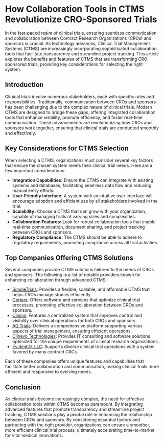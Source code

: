 # How Collaboration Tools in CTMS Revolutionize CRO-Sponsored Trials

In the fast-paced realm of clinical trials, ensuring seamless communication and collaboration between Contract Research Organizations (CROs) and sponsors is crucial. As technology advances, Clinical Trial Management Systems (CTMS) are increasingly incorporating sophisticated collaboration tools that facilitate transparency and streamline project tracking. This article explores the benefits and features of CTMS that are transforming CRO-sponsored trials, providing key considerations for selecting the right system.

## Introduction

Clinical trials involve numerous stakeholders, each with specific roles and responsibilities. Traditionally, communication between CROs and sponsors has been challenging due to the complex nature of clinical trials. Modern CTMS are designed to bridge these gaps, offering integrated collaboration tools that enhance visibility, promote efficiency, and foster real-time communication. These advancements are revolutionizing how CROs and sponsors work together, ensuring that clinical trials are conducted smoothly and effectively.

## Key Considerations for CTMS Selection

When selecting a CTMS, organizations must consider several key factors that ensure the chosen system meets their clinical trial needs. Here are a few important considerations:

- **Integration Capabilities:** Ensure the CTMS can integrate with existing systems and databases, facilitating seamless data flow and reducing manual entry efforts.
- **User-Friendly Interface:** A system with an intuitive user interface will encourage adoption and efficient use by all stakeholders involved in the trial.
- **Scalability:** Choose a CTMS that can grow with your organization, capable of managing trials of varying sizes and complexities.
- **Collaboration Features:** Look for robust collaboration tools that enable real-time communication, document sharing, and project tracking between CROs and sponsors.
- **Regulatory Compliance:** The CTMS should be able to adhere to regulatory requirements, promoting compliance across all trial activities.

## Top Companies Offering CTMS Solutions

Several companies provide CTMS solutions tailored to the needs of CROs and sponsors. The following is a list of notable providers known for enhancing collaboration through advanced CTMS:

- [SimpleTrials](/dir/simpletrials): Provides a flexible, scalable, and affordable CTMS that helps CROs manage studies efficiently.
- [Certara](/dir/certara): Offers software and services that optimize clinical trial processes, promoting effective collaboration between CROs and sponsors.
- [Clinion](/dir/clinion): Features a centralized system that improves control and visibility over clinical operations for both CROs and sponsors.
- [AQ Trials](/dir/aq_trials): Delivers a comprehensive platform supporting various aspects of trial management, ensuring efficient operations.
- [Clinevo Technologies](/dir/clinevo_technologies): Provides IT consulting and software solutions optimized for the unique requirements of clinical research organizations.
- [EvidentIQ, LLC](/dir/evidentiq_llc): Supports diverse clinical trial operations with a system favored by many contract CROs.

Each of these companies offers unique features and capabilities that facilitate better collaboration and communication, making clinical trials more efficient and responsive to evolving needs.

## Conclusion

As clinical trials become increasingly complex, the need for effective collaboration tools within CTMS becomes paramount. By integrating advanced features that promote transparency and streamline project tracking, CTMS solutions play a pivotal role in enhancing the relationship between CROs and sponsors. By considering essential factors and partnering with the right provider, organizations can ensure a smoother, more efficient clinical trial process, ultimately accelerating time-to-market for vital medical innovations.